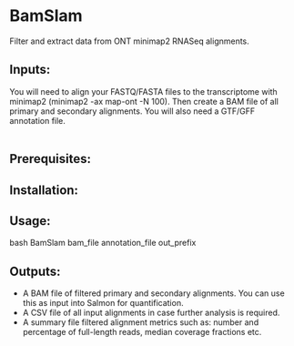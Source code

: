 # BamSlam
Filter and extract data from ONT minimap2 RNASeq alignments.

## Inputs:
You will need to align your FASTQ/FASTA files to the transcriptome with minimap2 (minimap2 -ax map-ont -N 100). Then create a BAM file of all primary and secondary alignments. You will also need a GTF/GFF annotation file. 
<br>
<br>
## Prerequisites:


## Installation:

## Usage:

bash BamSlam bam_file annotation_file out_prefix

## Outputs:
- A BAM file of filtered primary and secondary alignments. You can use this as input into Salmon for quantification. <br>
- A CSV file of all input alignments in case further analysis is required. <br>
- A summary file filtered alignment metrics such as: number and percentage of full-length reads, median coverage fractions etc. 

